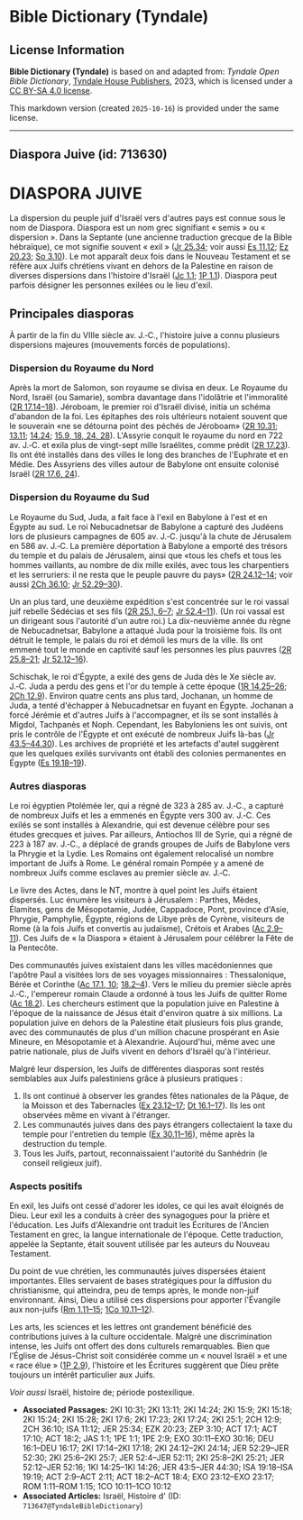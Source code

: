# Bible Dictionary (Tyndale)

## License Information

**Bible Dictionary (Tyndale)** is based on and adapted from: _Tyndale Open Bible Dictionary_, [Tyndale House Publishers](https://tyndaleopenresources.com/), 2023, which is licensed under a [CC BY-SA 4.0 license](https://creativecommons.org/licenses/by-sa/4.0/legalcode.en).

This markdown version (created `2025-10-16`) is provided under the same license.



--------------------------------

## Diaspora Juive (id: 713630)

DIASPORA JUIVE
==============

La dispersion du peuple juif d'Israël vers d'autres pays est connue sous le nom de Diaspora. Diaspora est un nom grec signifiant « semis » ou « dispersion ». Dans la Septante (une ancienne traduction grecque de la Bible hébraïque), ce mot signifie souvent « exil » ([Jr 25\.34](https://ref.ly/Jer25:34); voir aussi [Es 11\.12](https://ref.ly/Isa11:12); [Ez 20\.23](https://ref.ly/Ezek20:23); [So 3\.10](https://ref.ly/Zeph3:10)). Le mot apparaît deux fois dans le Nouveau Testament et se réfère aux Juifs chrétiens vivant en dehors de la Palestine en raison de diverses dispersions dans l'histoire d'Israël ([Jc 1\.1](https://ref.ly/Jas1:1); [1P 1\.1](https://ref.ly/1Pet1:1)). Diaspora peut parfois désigner les personnes exilées ou le lieu d'exil.

Principales diasporas
---------------------

À partir de la fin du VIIIe siècle av. J.‑C., l'histoire juive a connu plusieurs dispersions majeures (mouvements forcés de populations).

### Dispersion du Royaume du Nord

Après la mort de Salomon, son royaume se divisa en deux. Le Royaume du Nord, Israël (ou Samarie), sombra davantage dans l'idolâtrie et l'immoralité ([2R 17\.14–18](https://ref.ly/2Kgs17:14-2Kgs17:18)). Jéroboam, le premier roi d'Israël divisé, initia un schéma d'abandon de la foi. Les épitaphes des rois ultérieurs notaient souvent que le souverain «ne se détourna point des péchés de Jéroboam» ([2R 10\.31](https://ref.ly/2Kgs10:31); [13\.11](https://ref.ly/2Kgs13:11); [14\.24](https://ref.ly/2Kgs14:24); [15\.9, 18, 24, 28](https://ref.ly/2Kgs15:9,2Kgs15:18,2Kgs15:24,2Kgs15:28)). L'Assyrie conquit le royaume du nord en 722 av. J.‑C. et exila plus de vingt\-sept mille Israélites, comme prédit ([2R 17\.23](https://ref.ly/2Kgs17:23)). Ils ont été installés dans des villes le long des branches de l'Euphrate et en Médie. Des Assyriens des villes autour de Babylone ont ensuite colonisé Israël ([2R 17\.6, 24](https://ref.ly/2Kgs17:6,2Kgs17:24)).

### Dispersion du Royaume du Sud

Le Royaume du Sud, Juda, a fait face à l'exil en Babylone à l'est et en Égypte au sud. Le roi Nebucadnetsar de Babylone a capturé des Judéens lors de plusieurs campagnes de 605 av. J.‑C. jusqu'à la chute de Jérusalem en 586 av. J.‑C. La première déportation à Babylone a emporté des trésors du temple et du palais de Jérusalem, ainsi que «tous les chefs et tous les hommes vaillants, au nombre de dix mille exilés, avec tous les charpentiers et les serruriers: il ne resta que le peuple pauvre du pays» ([2R 24\.12–14](https://ref.ly/2Kgs24:12-2Kgs24:14); voir aussi [2Ch 36\.10](https://ref.ly/2Chr36:10); [Jr 52\.29–30](https://ref.ly/Jer52:29-Jer52:30)).

Un an plus tard, une deuxième expédition s'est concentrée sur le roi vassal juif rebelle Sédécias et ses fils ([2R 25\.1, 6–7](https://ref.ly/2Kgs25:1,2Kgs25:6-2Kgs25:7); [Jr 52\.4–11](https://ref.ly/Jer52:4-Jer52:11)). (Un roi vassal est un dirigeant sous l'autorité d'un autre roi.) La dix\-neuvième année du règne de Nebucadnetsar, Babylone a attaqué Juda pour la troisième fois. Ils ont détruit le temple, le palais du roi et démoli les murs de la ville. Ils ont emmené tout le monde en captivité sauf les personnes les plus pauvres ([2R 25\.8–21](https://ref.ly/2Kgs25:8-2Kgs25:21); [Jr 52\.12–16](https://ref.ly/Jer52:12-Jer52:16)).

Schischak, le roi d'Égypte, a exilé des gens de Juda dès le Xe siècle av. J.‑C. Juda a perdu des gens et l'or du temple à cette époque ([1R 14\.25–26](https://ref.ly/1Kgs14:25-1Kgs14:26); [2Ch 12\.9](https://ref.ly/2Chr12:9)). Environ quatre cents ans plus tard, Jochanan, un homme de Juda, a tenté d'échapper à Nebucadnetsar en fuyant en Égypte. Jochanan a forcé Jérémie et d'autres Juifs à l'accompagner, et ils se sont installés à Migdol, Tachpanès et Noph. Cependant, les Babyloniens les ont suivis, ont pris le contrôle de l'Égypte et ont exécuté de nombreux Juifs là\-bas ([Jr 43\.5–44\.30](https://ref.ly/Jer43:5-Jer44:30)). Les archives de propriété et les artefacts d'autel suggèrent que les quelques exilés survivants ont établi des colonies permanentes en Égypte ([Es 19\.18–19](https://ref.ly/Isa19:18-Isa19:19)).

### Autres diasporas

Le roi égyptien Ptolémée Ier, qui a régné de 323 à 285 av. J.‑C., a capturé de nombreux Juifs et les a emmenés en Égypte vers 300 av. J.‑C. Ces exilés se sont installés à Alexandrie, qui est devenue célèbre pour ses études grecques et juives. Par ailleurs, Antiochos III de Syrie, qui a régné de 223 à 187 av. J.‑C., a déplacé de grands groupes de Juifs de Babylone vers la Phrygie et la Lydie. Les Romains ont également relocalisé un nombre important de Juifs à Rome. Le général romain Pompée y a amené de nombreux Juifs comme esclaves au premier siècle av. J.‑C.

Le livre des Actes, dans le NT, montre à quel point les Juifs étaient dispersés. Luc énumère les visiteurs à Jérusalem : Parthes, Mèdes, Élamites, gens de Mésopotamie, Judée, Cappadoce, Pont, province d'Asie, Phrygie, Pamphylie, Égypte, régions de Libye près de Cyrène, visiteurs de Rome (à la fois Juifs et convertis au judaïsme), Crétois et Arabes ([Ac 2\.9–11](https://ref.ly/Acts2:9-Acts2:11)). Ces Juifs de « la Diaspora » étaient à Jérusalem pour célébrer la Fête de la Pentecôte.

Des communautés juives existaient dans les villes macédoniennes que l'apôtre Paul a visitées lors de ses voyages missionnaires : Thessalonique, Bérée et Corinthe ([Ac 17\.1, 10](https://ref.ly/Acts17:1,Acts17:10); [18\.2–4](https://ref.ly/Acts18:2-Acts18:4)). Vers le milieu du premier siècle après J.‑C., l'empereur romain Claude a ordonné à tous les Juifs de quitter Rome ([Ac 18\.2](https://ref.ly/Acts18:2)). Les chercheurs estiment que la population juive en Palestine à l'époque de la naissance de Jésus était d'environ quatre à six millions. La population juive en dehors de la Palestine était plusieurs fois plus grande, avec des communautés de plus d'un million chacune prospérant en Asie Mineure, en Mésopotamie et à Alexandrie. Aujourd'hui, même avec une patrie nationale, plus de Juifs vivent en dehors d'Israël qu'à l'intérieur.

Malgré leur dispersion, les Juifs de différentes diasporas sont restés semblables aux Juifs palestiniens grâce à plusieurs pratiques :

1. Ils ont continué à observer les grandes fêtes nationales de la Pâque, de la Moisson et des Tabernacles ([Ex 23\.12–17](https://ref.ly/Exod23:12-Exod23:17); [Dt 16\.1–17](https://ref.ly/Deut16:1-Deut16:17)). Ils les ont observées même en vivant à l'étranger.
2. Les communautés juives dans des pays étrangers collectaient la taxe du temple pour l'entretien du temple ([Ex 30\.11–16](https://ref.ly/Exod30:11-Exod30:16)), même après la destruction du temple.
3. Tous les Juifs, partout, reconnaissaient l'autorité du Sanhédrin (le conseil religieux juif).

### Aspects positifs

En exil, les Juifs ont cessé d'adorer les idoles, ce qui les avait éloignés de Dieu. Leur exil les a conduits à créer des synagogues pour la prière et l'éducation. Les Juifs d'Alexandrie ont traduit les Écritures de l'Ancien Testament en grec, la langue internationale de l'époque. Cette traduction, appelée la Septante, était souvent utilisée par les auteurs du Nouveau Testament.

Du point de vue chrétien, les communautés juives dispersées étaient importantes. Elles servaient de bases stratégiques pour la diffusion du christianisme, qui atteindra, peu de temps après, le monde non\-juif environnant. Ainsi, Dieu a utilisé ces dispersions pour apporter l'Évangile aux non\-juifs ([Rm 1\.11–15](https://ref.ly/Rom1:11-Rom1:15); [1Co 10\.11–12](https://ref.ly/1Cor10:11-1Cor10:12)).

Les arts, les sciences et les lettres ont grandement bénéficié des contributions juives à la culture occidentale. Malgré une discrimination intense, les Juifs ont offert des dons culturels remarquables. Bien que l'Église de Jésus\-Christ soit considérée comme un « nouvel Israël » et une « race élue » ([1P 2\.9](https://ref.ly/1Pet2:9)), l'histoire et les Écritures suggèrent que Dieu prête toujours un intérêt particulier aux Juifs.

*Voir aussi* Israël, histoire de; période postexilique.

* **Associated Passages:** 2KI 10:31; 2KI 13:11; 2KI 14:24; 2KI 15:9; 2KI 15:18; 2KI 15:24; 2KI 15:28; 2KI 17:6; 2KI 17:23; 2KI 17:24; 2KI 25:1; 2CH 12:9; 2CH 36:10; ISA 11:12; JER 25:34; EZK 20:23; ZEP 3:10; ACT 17:1; ACT 17:10; ACT 18:2; JAS 1:1; 1PE 1:1; 1PE 2:9; EXO 30:11–EXO 30:16; DEU 16:1–DEU 16:17; 2KI 17:14–2KI 17:18; 2KI 24:12–2KI 24:14; JER 52:29–JER 52:30; 2KI 25:6–2KI 25:7; JER 52:4–JER 52:11; 2KI 25:8–2KI 25:21; JER 52:12–JER 52:16; 1KI 14:25–1KI 14:26; JER 43:5–JER 44:30; ISA 19:18–ISA 19:19; ACT 2:9–ACT 2:11; ACT 18:2–ACT 18:4; EXO 23:12–EXO 23:17; ROM 1:11–ROM 1:15; 1CO 10:11–1CO 10:12
* **Associated Articles:** Israël, Histoire d' (ID: `713647@TyndaleBibleDictionary`)

